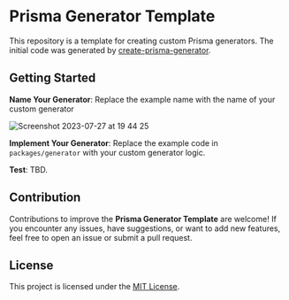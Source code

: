# Prisma Generator Template

This repository is a template for creating custom Prisma generators. The initial code was generated by [create-prisma-generator](https://github.com/YassinEldeeb/create-prisma-generator).

## Getting Started

**Name Your Generator**: Replace the example name with the name of your custom generator

![Screenshot 2023-07-27 at 19 44 25](https://github.com/cloudservice-io/prisma-generator-template/assets/904124/4ce1d57a-373b-44a2-adb4-0e5e5fc032ed)

**Implement Your Generator**: Replace the example code in `packages/generator` with your custom generator logic.

**Test**: TBD.

## Contribution

Contributions to improve the **Prisma Generator Template** are welcome! If you encounter any issues, have suggestions, or want to add new features, feel free to open an issue or submit a pull request.

## License

This project is licensed under the [MIT License](LICENSE).

